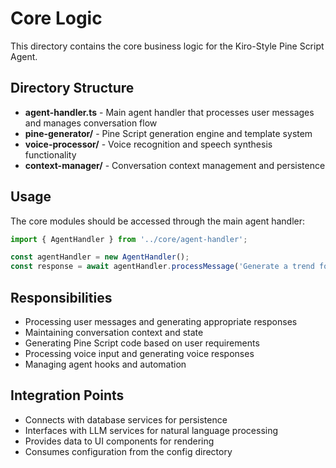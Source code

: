 # Core Logic

This directory contains the core business logic for the Kiro-Style Pine Script Agent.

## Directory Structure

- **agent-handler.ts** - Main agent handler that processes user messages and manages conversation flow
- **pine-generator/** - Pine Script generation engine and template system
- **voice-processor/** - Voice recognition and speech synthesis functionality
- **context-manager/** - Conversation context management and persistence

## Usage

The core modules should be accessed through the main agent handler:

```typescript
import { AgentHandler } from '../core/agent-handler';

const agentHandler = new AgentHandler();
const response = await agentHandler.processMessage('Generate a trend following strategy', context);
```

## Responsibilities

- Processing user messages and generating appropriate responses
- Maintaining conversation context and state
- Generating Pine Script code based on user requirements
- Processing voice input and generating voice responses
- Managing agent hooks and automation

## Integration Points

- Connects with database services for persistence
- Interfaces with LLM services for natural language processing
- Provides data to UI components for rendering
- Consumes configuration from the config directory